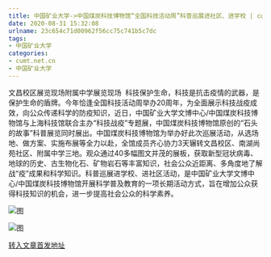 ```yaml
---
title: 中国矿业大学->中国煤炭科技博物馆“全国科技活动周”科普巡展进社区、进学校 | cumt.net.cn
date: 2020-08-31 15:32:08
urlname: 23c654c71d00962f56cc75c741b5c7dc
tags: 
- 中国矿业大学
categories:
- cumt.net.cn
- 中国矿业大学
---
```

文昌校区展览现场附属中学展览现场  科技保护生命，科技是抗击疫情的武器，是保护生命的盾牌。今年恰逢全国科技活动周举办20周年，为全面展示科技战疫成效，向公众传递科学的防疫知识，近日，中国矿业大学文博中心/中国煤炭科技博物馆与上海科技馆联合主办“科技战疫”专题展，中国煤炭科技博物馆原创的“石头的故事”科普展览同时展出。中国煤炭科技博物馆为举办好此次巡展活动，从选场地、做方案、实施布展等全力以赴，全馆成员齐心协力3天辗转文昌校区、南湖尚苑社区、附属中学三地。观众通过40多幅图文并茂的展板，获取新型冠状病毒、地球的历史、古生物化石、矿物岩石等丰富知识，社会公众近距离、多角度地了解战“疫”成果和科学知识。科普巡展进学校、进社区活动，是中国矿业大学文博中心/中国煤炭科技博物馆开展科学普及教育的一项长期活动方式，旨在增加公众获得科技知识的机会，进一步提高社会公众的科学素养。 

![图](http://xwzx.cumt.edu.cn/_upload/article/images/4a/7b/37315f2543d7915e42881f65ea99/baa4a12b-248e-4e40-bed7-4b5237e8ead4.jpg)

![图](http://xwzx.cumt.edu.cn/_upload/article/images/4a/7b/37315f2543d7915e42881f65ea99/3f4f23ba-5217-45de-88ab-02dc57a70777.jpg)

[转入文章首发地址](http://xwzx.cumt.edu.cn/c1/36/c523a573750/page.htm)